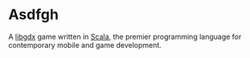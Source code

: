 # Asdfgh

A [libgdx](https://libgdx.com/) game written in [Scala](https://www.scala-lang.org/),
the premier programming language for contemporary mobile and game development.
